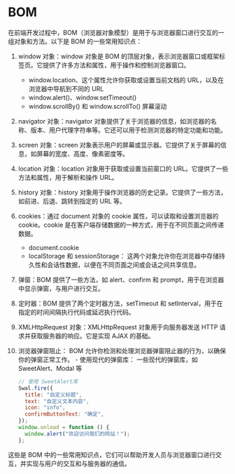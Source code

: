 # BOM

在前端开发过程中，BOM（浏览器对象模型）是用于与浏览器窗口进行交互的一组对象和方法。以下是 BOM 的一些常用知识点：

1.  window 对象：window 对象是 BOM 的顶层对象，表示浏览器窗口或框架标签页。它提供了许多方法和属性，用于操作和控制浏览器窗口。

    - window.location、这个属性允许你获取或设置当前文档的 URL，以及在浏览器中导航到不同的 URL
    - window.alert()、window.setTimeout()
    - window.scrollBy() 和 window.scrollTo() 屏幕滚动

2.  navigator 对象：navigator 对象提供了关于浏览器的信息，如浏览器的名称、版本、用户代理字符串等。它还可以用于检测浏览器的特定功能和功能。

3.  screen 对象：screen 对象表示用户的屏幕或显示器。它提供了关于屏幕的信息，如屏幕的宽度、高度、像素密度等。

4.  location 对象：location 对象用于获取或设置当前窗口的 URL。它提供了一些方法和属性，用于解析和操作 URL。

5.  history 对象：history 对象用于操作浏览器的历史记录。它提供了一些方法，如前进、后退、跳转到指定的 URL 等。

6.  cookies：通过 document 对象的 cookie 属性，可以读取和设置浏览器的 cookie。cookie 是在客户端存储数据的一种方式，用于在不同页面之间传递数据。

    - document.cookie
    - localStorage 和 sessionStorage： 这两个对象允许你在浏览器中存储持久性和会话性数据，以便在不同页面之间或会话之间共享信息。

7.  弹窗：BOM 提供了一些方法，如 alert、confirm 和 prompt，用于在浏览器中显示弹窗，与用户进行交互。

8.  定时器：BOM 提供了两个定时器方法，setTimeout 和 setInterval，用于在指定的时间间隔执行代码或延迟执行代码。

9.  XMLHttpRequest 对象：XMLHttpRequest 对象用于向服务器发送 HTTP 请求并获取服务器的响应。它是实现 AJAX 的基础。

10. 浏览器弹窗阻止： BOM 允许你检测和处理浏览器弹窗阻止器的行为，以确保你的弹窗正常工作。 - 使用现代的弹窗库： 一些现代的弹窗库，如 SweetAlert、Modal 等
    ```js
    // 使用 SweetAlert库
    Swal.fire({
      title: "自定义标题",
      text: "自定义文本内容",
      icon: "info",
      confirmButtonText: "确定",
    });
    window.onload = function () {
      window.alert("欢迎访问我们的网站！");
    };
    ```

这些是 BOM 中的一些常用知识点，它们可以帮助开发人员与浏览器窗口进行交互，并实现与用户的交互和与服务器的通信。
